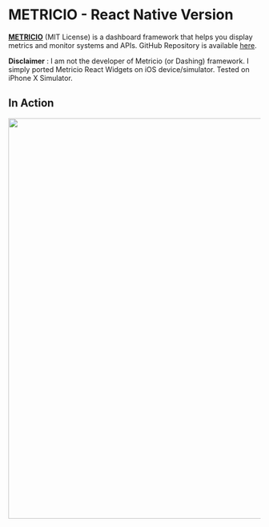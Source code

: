 # METRICIO - React Native Version

**[METRICIO](https://metricio.co/)** (MIT License)  is a dashboard framework that helps you display metrics and monitor systems and APIs. GitHub Repository is available [here](https://github.com/metricio/metricio).

**Disclaimer** : I am not the developer of Metricio (or Dashing) framework. I simply ported Metricio React Widgets on iOS device/simulator. Tested on iPhone X Simulator. 

## In Action

<p align="center">
<img src="https://github.com/phyunsj/react-native-metricio/blob/master/assets/metricio-react-native-1280.gif" width="800px"/>
</p>
